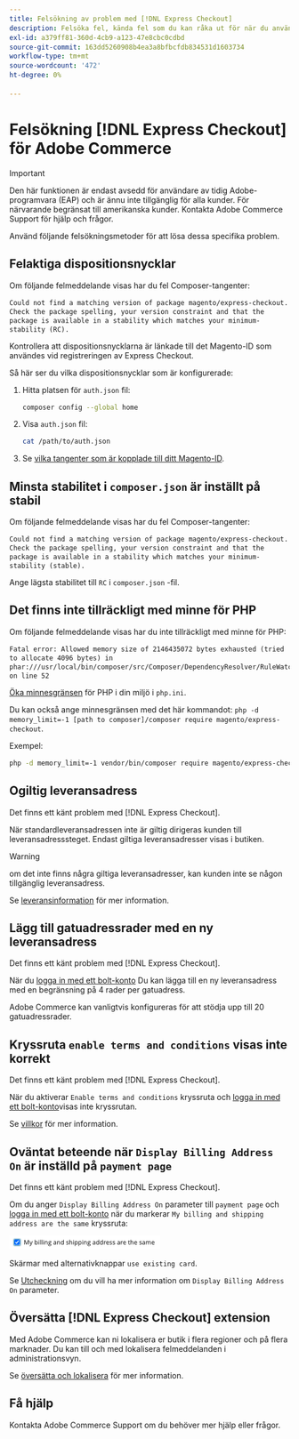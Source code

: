 ```yaml
---
title: Felsökning av problem med [!DNL Express Checkout]
description: Felsöka fel, kända fel som du kan råka ut för när du använder [!DNL Express Checkout] för Adobe Commerce.
exl-id: a379ff81-360d-4cb9-a123-47e8cbc0cdbd
source-git-commit: 163dd5260908b4ea3a8bfbcfdb834531d1603734
workflow-type: tm+mt
source-wordcount: '472'
ht-degree: 0%

---
```


# Felsökning [!DNL Express Checkout] för Adobe Commerce

>[!IMPORTANT]
>
> Den här funktionen är endast avsedd för användare av tidig Adobe-programvara (EAP) och är ännu inte tillgänglig för alla kunder. För närvarande begränsat till amerikanska kunder. Kontakta Adobe Commerce Support för hjälp och frågor.

Använd följande felsökningsmetoder för att lösa dessa specifika problem.

## Felaktiga dispositionsnycklar

Om följande felmeddelande visas har du fel Composer-tangenter:

```terminal
Could not find a matching version of package magento/express-checkout. Check the package spelling, your version constraint and that the package is available in a stability which matches your minimum-stability (RC).
```

Kontrollera att dispositionsnycklarna är länkade till det Magento-ID som användes vid registreringen av Express Checkout.

Så här ser du vilka dispositionsnycklar som är konfigurerade:

1. Hitta platsen för `auth.json` fil:

   ```bash
   composer config --global home
   ```

1. Visa `auth.json` fil:

   ```bash
   cat /path/to/auth.json
   ```

1. Se [vilka tangenter som är kopplade till ditt Magento-ID](https://devdocs.magento.com/guides/v2.4/install-gde/prereq/connect-auth.html).

## Minsta stabilitet i `composer.json` är inställt på stabil

Om följande felmeddelande visas har du fel Composer-tangenter:

```terminal
Could not find a matching version of package magento/express-checkout. Check the package spelling, your version constraint and that the package is available in a stability which matches your minimum-stability (stable).
```

Ange lägsta stabilitet till `RC` i `composer.json` -fil.

## Det finns inte tillräckligt med minne för PHP

Om följande felmeddelande visas har du inte tillräckligt med minne för PHP:

```terminal
Fatal error: Allowed memory size of 2146435072 bytes exhausted (tried to allocate 4096 bytes) in phar:///usr/local/bin/composer/src/Composer/DependencyResolver/RuleWatchGraph.php on line 52
```

[Öka minnesgränsen](https://devdocs.magento.com/cloud/project/magento-app-php-ini.html#increase-php-memory-limit) för PHP i din miljö i `php.ini`.

Du kan också ange minnesgränsen med det här kommandot: `php -d memory_limit=-1 [path to composer]/composer require magento/express-checkout`.

Exempel:

```bash
php -d memory_limit=-1 vendor/bin/composer require magento/express-checkout
```

## Ogiltig leveransadress

Det finns ett känt problem med [!DNL Express Checkout].

När standardleveransadressen inte är giltig dirigeras kunden till leveransadresssteget. Endast giltiga leveransadresser visas i butiken.

>[!WARNING]
>
> om det inte finns några giltiga leveransadresser, kan kunden inte se någon tillgänglig leveransadress.

Se [leveransinformation](../express-checkout/shipping-details.md) för mer information.

## Lägg till gatuadressrader med en ny leveransadress

Det finns ett känt problem med [!DNL Express Checkout].

När du [logga in med ett bolt-konto](https://help.bolt.com/shoppers/guides/checkout/log-in/) Du kan lägga till en ny leveransadress med en begränsning på 4 rader per gatuadress.

Adobe Commerce kan vanligtvis konfigureras för att stödja upp till 20 gatuadressrader.

## Kryssruta `enable terms and conditions` visas inte korrekt

Det finns ett känt problem med [!DNL Express Checkout].

När du aktiverar `Enable terms and conditions` kryssruta och [logga in med ett bolt-konto](https://help.bolt.com/shoppers/guides/checkout/log-in/)visas inte kryssrutan.

Se [villkor](https://docs.magento.com/user-guide/sales/terms-and-conditions.html) för mer information.

## Oväntat beteende när `Display Billing Address On` är inställd på `payment page`

Det finns ett känt problem med [!DNL Express Checkout].

Om du anger `Display Billing Address On` parameter till `payment page` och [logga in med ett bolt-konto](https://help.bolt.com/shoppers/guides/checkout/log-in/) när du markerar `My billing and shipping address are the same` kryssruta:

![Samma adress](../assets/checked-address.png)

Skärmar med alternativknappar `use existing card`.

Se [Utcheckning](https://docs.magento.com/user-guide/configuration/sales/checkout.html) om du vill ha mer information om `Display Billing Address On` parameter.

## Översätta [!DNL Express Checkout] extension

Med Adobe Commerce kan ni lokalisera er butik i flera regioner och på flera marknader. Du kan till och med lokalisera felmeddelanden i administrationsvyn.

Se [översätta och lokalisera](https://devdocs.magento.com/guides/v2.4/frontend-dev-guide/translations/xlate.html) för mer information.

## Få hjälp

Kontakta Adobe Commerce Support om du behöver mer hjälp eller frågor.
